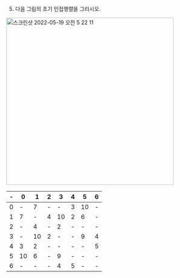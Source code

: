 5. 다음 그림의 초기 인접행렬을 그리시오.
<img width="443" alt="스크린샷 2022-05-19 오전 5 22 11" src="https://user-images.githubusercontent.com/65678579/169551599-4b0fa4b7-e337-459a-900c-2dd279b5fb08.png">

|-|0|1|2|3|4|5|6|
|-|-|-|-|-|-|-|-|
|0|-|7|-|-|3|10|-|
|1|7|-|4|10|2|6|-|
|2|-|4|-|2|-|-|-|
|3|-|10|2|-|-|9|4|
|4|3|2|-|-|-|-|5|
|5|10|6|-|9|-|-|-|
|6|-|-|-|4|5|-|-|
